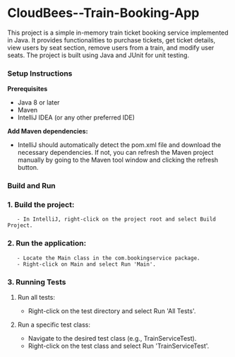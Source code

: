 # CloudBees--Train-Booking-App
This project is a simple in-memory train ticket booking service implemented in Java. It provides functionalities to purchase tickets, get ticket details, view users by seat section, remove users from a train, and modify user seats. The project is built using Java and JUnit for unit testing.



### **Setup Instructions**
**Prerequisites**

- Java 8 or later
- Maven
- IntelliJ IDEA (or any other preferred IDE)

**Add Maven dependencies:**

- IntelliJ should automatically detect the pom.xml file and download the necessary dependencies. If not, you can refresh the Maven project manually by going to the Maven tool window and clicking the refresh button.

### **Build and Run**

### 1. Build the project:

       - In IntelliJ, right-click on the project root and select Build Project.

### 2. Run the application:

       - Locate the Main class in the com.bookingservice package.
       - Right-click on Main and select Run 'Main'.

 ### 3. Running Tests

  1. Run all tests:

       - Right-click on the test directory and select Run 'All Tests'.

2. Run a specific test class:

      - Navigate to the desired test class (e.g., TrainServiceTest).
      - Right-click on the test class and select Run 'TrainServiceTest'.
